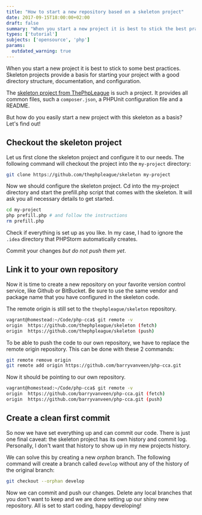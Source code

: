 ```yaml
---
title: "How to start a new repository based on a skeleton project"
date: 2017-09-15T18:00:00+02:00
draft: false
summary: "When you start a new project it is best to stick the best practices. Skeleton projects provide a good basis. I'll describe how to get up and running fast."
types: ['tutorial']
subjects: ['opensource', 'php']
params:
  outdated_warning: true
---
```

When you start a new project it is best to stick to some best practices. Skeleton projects provide a basis for starting your project with a good directory structure, documentation, and configuration.

The [skeleton project from ThePhpLeague](https://github.com/thephpleague/skeleton) is such a project. It provides all common files, such a `composer.json`, a PHPUnit configuration file and a README.

But how do you easily start a new project with this skeleton as a basis? Let's find out!

## Checkout the skeleton project

Let us first clone the skeleton project and configure it to our needs. The following command will checkout the project into the `my-project` directory:
```bash
git clone https://github.com/thephpleague/skeleton my-project
```

Now we should configure the skeleton project. Cd into the my-project directory and start the prefill.php script that comes with the skeleton. It will ask you all necessary details to get started.
```bash
cd my-project
php prefill.php # and follow the instructions
rm prefill.php
```

Check if everything is set up as you like. In my case, I had to ignore the `.idea` directory that PHPStorm automatically creates.

Commit your changes *but do not push them yet*.

## Link it to your own repository

Now it is time to create a new repository on your favorite version control service, like Github or BitBucket. Be sure to use the same vendor and package name that you have configured in the skeleton code.

The remote origin is still set to the `thephpleague/skeleton` repository.
```bash
vagrant@homestead:~/Code/php-cca$ git remote -v
origin  https://github.com/thephpleague/skeleton (fetch)
origin  https://github.com/thephpleague/skeleton (push)
```

To be able to push the code to our own repository, we have to replace the remote origin repository. This can be done with these 2 commands:
```bash
git remote remove origin
git remote add origin https://github.com/barryvanveen/php-cca.git
```

Now it should be pointing to our own repository.
```bash
vagrant@homestead:~/Code/php-cca$ git remote -v
origin  https://github.com/barryvanveen/php-cca.git (fetch)
origin  https://github.com/barryvanveen/php-cca.git (push)
```

## Create a clean first commit
So now we have set everything up and can commit our code. There is just one final caveat: the skeleton project has its own history and commit log. Personally, I don't want that history to show up in my new projects history.

We can solve this by creating a new *orphan* branch. The following command will create a branch called `develop`  without any of the history of the original branch:
```bash
git checkout --orphan develop
```

Now we can commit and push our changes. Delete any local branches that you don't want to keep and we are done setting up our shiny new repository. All is set to start coding, happy developing!